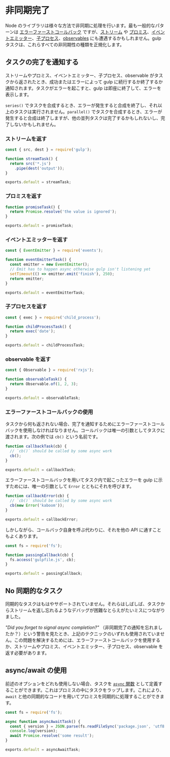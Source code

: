 <!-- front-matter
id: async-completion
title: Async Completion
hide_title: true
sidebar_label: Async Completion
-->

# 非同期完了
Node のライブラリは様々な方法で非同期に処理を行います。最も一般的なパターンは [エラーファーストコールバック][node-api-error-first-callbacks] ですが、[ストリーム][stream-docs] や [プロミス][promise-docs]、[イベントエミッター][event-emitter-docs]、[子プロセス][child-process-docs]、[observables][observable-docs] にも遭遇するかもしれません。gulp タスクは、これらすべての非同期性の種類を正規化します。

## タスクの完了を通知する

ストリームやプロミス、イベントエミッター、子プロセス、observable がタスクから返されたとき、成功またはエラーによって gulp に続行するか終了するか通知されます。タスクがエラーを起こすと、gulp は即座に終了して、エラーを表示します。

`series()` でタスクを合成するとき、エラーが発生すると合成を終了し、それ以上のタスクは実行されません。`parallel()` でタスクを合成するとき、エラーが発生すると合成は終了しますが、他の並列タスクは完了するかもしれないし、完了しないかもしれません。

### ストリームを返す

```js
const { src, dest } = require('gulp');

function streamTask() {
  return src('*.js')
    .pipe(dest('output'));
}

exports.default = streamTask;
```

### プロミスを返す

```js
function promiseTask() {
  return Promise.resolve('the value is ignored');
}

exports.default = promiseTask;
```

### イベントエミッターを返す

```js
const { EventEmitter } = require('events');

function eventEmitterTask() {
  const emitter = new EventEmitter();
  // Emit has to happen async otherwise gulp isn't listening yet
  setTimeout(() => emitter.emit('finish'), 250);
  return emitter;
}

exports.default = eventEmitterTask;
```

### 子プロセスを返す

```js
const { exec } = require('child_process');

function childProcessTask() {
  return exec('date');
}

exports.default = childProcessTask;
```

### observable を返す

```js
const { Observable } = require('rxjs');

function observableTask() {
  return Observable.of(1, 2, 3);
}

exports.default = observableTask;
```

### エラーファーストコールバックの使用

タスクから何も返されない場合、完了を通知するためにエラーファーストコールバックを使用しなければなりません。コールバックは唯一の引数としてタスクに渡されます。次の例では `cb()` という名前です。

```js
function callbackTask(cb) {
  // `cb()` should be called by some async work
  cb();
}

exports.default = callbackTask;
```

エラーファーストコールバックを用いてタスク内で起こったエラーを gulp に示すためには、唯一の引数として `Error` とともにそれを呼びます。

```js
function callbackError(cb) {
  // `cb()` should be called by some async work
  cb(new Error('kaboom'));
}

exports.default = callbackError;
```

しかしながら、コールバック自身を呼ぶ代わりに、それを他の API に通すこともよくあります。

```js
const fs = require('fs');

function passingCallback(cb) {
  fs.access('gulpfile.js', cb);
}

exports.default = passingCallback;
```

## No 同期的なタスク

同期的なタスクはもはやサポートされていません。それらはしばしば、タスクからストリームを返し忘れるようなデバッグが困難なとらえがたいミスにつながりました。

_"Did you forget to signal async completion?"_ （非同期完了の通知を忘れましたか？）という警告を見たとき、上記のテクニックのいずれも使用されていません。この問題を解決するためには、エラーファーストコールバックを使用するか、ストリームやプロミス、イベントエミッター、子プロセス、observable を返す必要があります。

## async/await の使用

前述のオプションをどれも使用しない場合、タスクを [`async` 関数][async-await-docs] として定義することができます。これはプロミスの中にタスクをラップします。これにより、`await` と他の同期的なコードを用いてプロミスを同期的に処理することができます。

```js
const fs = require('fs');

async function asyncAwaitTask() {
  const { version } = JSON.parse(fs.readFileSync('package.json', 'utf8'));
  console.log(version);
  await Promise.resolve('some result');
}

exports.default = asyncAwaitTask;
```

[node-api-error-first-callbacks]: https://nodejs.org/api/errors.html#errors_error_first_callbacks
[stream-docs]: https://nodejs.org/api/stream.html#stream_stream
[promise-docs]: https://developer.mozilla.org/en-US/docs/Web/JavaScript/Guide/Using_promises
[event-emitter-docs]: https://nodejs.org/api/events.html#events_events
[child-process-docs]: https://nodejs.org/api/child_process.html#child_process_child_process
[observable-docs]: https://github.com/tc39/proposal-observable/blob/master/README.md
[async-await-docs]: https://developers.google.com/web/fundamentals/primers/async-functions
